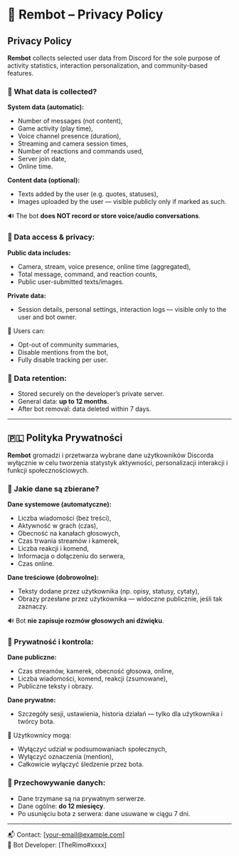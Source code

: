 # 📜 Rembot – Privacy Policy 


## Privacy Policy

**Rembot** collects selected user data from Discord for the sole purpose of activity statistics, interaction personalization, and community-based features.

### 🧠 What data is collected?

**System data (automatic):**
- Number of messages (not content),
- Game activity (play time),
- Voice channel presence (duration),
- Streaming and camera session times,
- Number of reactions and commands used,
- Server join date,
- Online time.

**Content data (optional):**
- Texts added by the user (e.g. quotes, statuses),
- Images uploaded by the user — visible publicly only if marked as such.

🔊 The bot **does NOT record or store voice/audio conversations**.

### 🔐 Data access & privacy:

**Public data includes:**
- Camera, stream, voice presence, online time (aggregated),
- Total message, command, and reaction counts,
- Public user-submitted texts/images.

**Private data:**
- Session details, personal settings, interaction logs — visible only to the user and bot owner.

👤 Users can:
- Opt-out of community summaries,
- Disable mentions from the bot,
- Fully disable tracking per user.

### 💾 Data retention:
- Stored securely on the developer’s private server.
- General data: **up to 12 months**.
- After bot removal: data deleted within 7 days.

---

## 🇵🇱 Polityka Prywatności

**Rembot** gromadzi i przetwarza wybrane dane użytkowników Discorda wyłącznie w celu tworzenia statystyk aktywności, personalizacji interakcji i funkcji społecznościowych.

### 🧠 Jakie dane są zbierane?

**Dane systemowe (automatyczne):**
- Liczba wiadomości (bez treści),
- Aktywność w grach (czas),
- Obecność na kanałach głosowych,
- Czas trwania streamów i kamerek,
- Liczba reakcji i komend,
- Informacja o dołączeniu do serwera,
- Czas online.

**Dane treściowe (dobrowolne):**
- Teksty dodane przez użytkownika (np. opisy, statusy, cytaty),
- Obrazy przesłane przez użytkownika — widoczne publicznie, jeśli tak zaznaczy.

🔊 Bot **nie zapisuje rozmów głosowych ani dźwięku**.

### 🔐 Prywatność i kontrola:

**Dane publiczne:**
- Czas streamów, kamerek, obecność głosowa, online,
- Liczba wiadomości, komend, reakcji (zsumowane),
- Publiczne teksty i obrazy.

**Dane prywatne:**
- Szczegóły sesji, ustawienia, historia działań — tylko dla użytkownika i twórcy bota.

👤 Użytkownicy mogą:
- Wyłączyć udział w podsumowaniach społecznych,
- Wyłączyć oznaczenia (mention),
- Całkowicie wyłączyć śledzenie przez bota.

### 💾 Przechowywanie danych:
- Dane trzymane są na prywatnym serwerze.
- Dane ogólne: **do 12 miesięcy**.
- Po usunięciu bota z serwera: dane usuwane w ciągu 7 dni.

---

📬 Contact: [your-email@example.com]  
🔧 Bot Developer: [TheRimo#xxxx]
